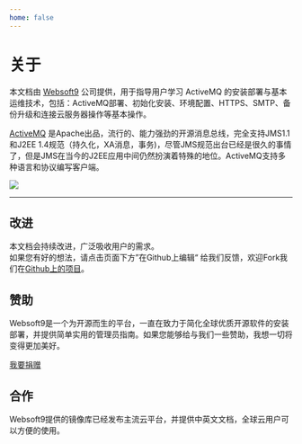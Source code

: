 ```yaml
---
home: false
---
```


# 关于

本文档由 [Websoft9](https://www.websoft9.com/) 公司提供，用于指导用户学习 ActiveMQ 的安装部署与基本运维技术，包括：ActiveMQ部署、初始化安装、环境配置、HTTPS、SMTP、备份升级和连接云服务器操作等基本操作。

[ActiveMQ](https://activemq.apache.org) 是Apache出品，流行的、能力强劲的开源消息总线，完全支持JMS1.1和J2EE 1.4规范（持久化，XA消息，事务)，尽管JMS规范出台已经是很久的事情了，但是JMS在当今的J2EE应用中间仍然扮演着特殊的地位。ActiveMQ支持多种语言和协议编写客户端。

![](https://libs.websoft9.com/Websoft9/DocsPicture/zh/activemq/activemq-logined-websoft9.png)

---

## 改进

本文档会持续改进，广泛吸收用户的需求。  
如果您有好的想法，请点击页面下方”在Github上编辑“ 给我们反馈，欢迎Fork我们在[Github上的项目](https://github.com/Websoft9/ansible-activemq)。

## 赞助

Websoft9是一个为开源而生的平台，一直在致力于简化全球优质开源软件的安装部署，并提供简单实用的管理员指南。如果您能够给与我们一些赞助，我想一切将变得更加美好。  

[我要捐赠](https://www.websoft9.com/aboutus/donate)

## 合作

Websoft9提供的镜像库已经发布主流云平台，并提供中英文文档，全球云用户可以方便的使用。  
